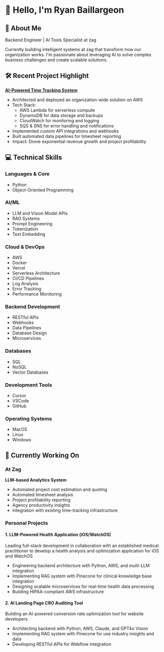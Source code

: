 # 👋 Hello, I'm Ryan Baillargeon

## 🚀 About Me
Backend Engineer | AI Tools Specialist at zag

Currently building intelligent systems at zag that transform how our organization works. I'm passionate about leveraging AI to solve complex business challenges and create scalable solutions.

## 🛠️ Recent Project Highlight
**[AI-Powered Time Tracking System](https://github.com/ryanbaill/timetracking-automation)**
- Architected and deployed an organization-wide solution on AWS
- Tech Stack:
  - AWS Lambda for serverless compute
  - DynamoDB for data storage and backups
  - CloudWatch for monitoring and logging
  - SQS & SNS for error handling and notifications
- Implemented custom API integrations and webhooks
- Built automated data pipelines for timesheet reporting
- Impact: Drove exponential revenue growth and project profitability

## 💻 Technical Skills

### Languages & Core
- Python
- Object-Oriented Programming

### AI/ML
- LLM and Vision Model APIs
- RAG Systems
- Prompt Engineering
- Tokenization
- Text Embedding

### Cloud & DevOps
- AWS
- Docker
- Vercel
- Serverless Architecture
- CI/CD Pipelines
- Log Analysis
- Error Tracking
- Performance Monitoring

### Backend Development
- RESTful APIs
- Webhooks
- Data Pipelines
- Database Design
- Microservices

### Databases
- SQL
- NoSQL
- Vector Databases

### Development Tools
- Cursor
- VSCode
- GitHub

### Operating Systems
- MacOS
- Linux
- Windows

## 🌱 Currently Working On

### At Zag
**LLM-based Analytics System**
- Automated project cost estimation and quoting
- Automated timesheet analysis
- Project profitability reporting
- Agency productivity insights
- Integration with existing time-tracking infrastructure

### Personal Projects

#### 1. LLM-Powered Health Application (iOS/WatchOS)
Leading full-stack development in collaboration with an established medical practitioner to develop a health analysis and optimization application for iOS and WatchOS
- Engineering backend architecture with Python, AWS, and multi-LLM integration
- Implementing RAG system with Pinecone for clinical knowledge base integration
- Designing scalable microservices for real-time health data processing
- Building HIPAA-compliant AWS infrastructure

#### 2. AI Landing Page CRO Auditing Tool
Building an AI-powered conversion rate optimization tool for website developers
- Architecting backend with Python, AWS, Claude, and GPT4o Vision
- Implementing RAG system with Pinecone for use industry insights and data
- Developing RESTful APIs for Webflow integration

